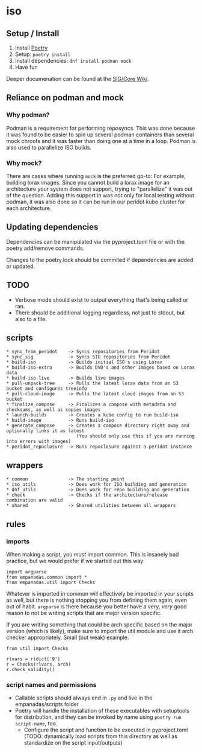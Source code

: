 # iso

## Setup / Install

1. Install [Poetry](https://python-poetry.org/docs/)
2. Setup: `poetry install`
3. Install dependencies: `dnf install podman mock`
4. Have fun

Deeper documenation can be found at the [SIG/Core Wiki](https://sig-core.rocky.page/documentation).

## Reliance on podman and mock

### Why podman?

Podman is a requirement for performing reposyncs. This was done because it was found to be easier to spin up several podman containers than several mock chroots and it was faster than doing one at a time in a loop. Podman is also used to parallelize ISO builds.

### Why mock?

There are cases where running `mock` is the preferred go-to: For example, building lorax images. Since you cannot build a lorax image for an architecture your system does not support, trying to "parallelize" it was out of the question. Adding this support in was not only for local testing without podman, it was also done so it can be run in our peridot kube cluster for each architecture.

## Updating dependencies

Dependencies can be manipulated via the pyproject.toml file or with the poetry add/remove commands.

Changes to the poetry.lock should be commited if dependencies are added or updated.

## TODO

* Verbose mode should exist to output everything that's being called or ran.
* There should be additional logging regardless, not just to stdout, but also to a file.

## scripts

```
* sync_from_peridot    -> Syncs repositories from Peridot
* sync_sig             -> Syncs SIG repositories from Peridot
* build-iso            -> Builds initial ISO's using Lorax
* build-iso-extra      -> Builds DVD's and other images based on Lorax data
* build-iso-live       -> Builds live images
* pull-unpack-tree     -> Pulls the latest lorax data from an S3 bucket and configures treeinfo
* pull-cloud-image     -> Pulls the latest cloud images from an S3 bucket
* finalize_compose     -> Finalizes a compose with metadata and checksums, as well as copies images
* launch-builds        -> Creates a kube config to run build-iso
* build-image          -> Runs build-iso
* generate_compose     -> Creates a compose directory right away and optionally links it as latest
                          (You should only use this if you are running into errors with images)
* peridot_repoclosure  -> Runs repoclosure against a peridot instance
```

## wrappers

```
* common               -> The starting point
* iso_utils            -> Does work for ISO building and generation
* dnf_utils            -> Does work for repo building and generation
* check                -> Checks if the architecture/release combination are valid
* shared               -> Shared utilities between all wrappers
```

## rules

### imports

When making a script, you *must* import common. This is insanely bad practice,
but we would prefer if we started out this way:

```
import argparse
from empanadas.common import *
from empanadas.util import Checks
```

Whatever is imported in common will effectively be imported in your scripts as
well, but there is nothing stopping you from defining them again, even out of
habit. `argparse` is there because you better have a very, *very* good reason
to not be writing scripts that are major version specific.

If you are writing something that could be arch specific based on the major
version (which is likely), make sure to import the util module and use it arch
checker appropriately. Small (but weak) example.

```
from util import Checks

rlvars = rldict['9']
r = Checks(rlvars, arch)
r.check_validity()
```

### script names and permissions

* Callable scripts should always end in `.py` and live in the empanadas/scripts folder
* Poetry will handle the installation of these executables with setuptools for distribution, and they can be invoked by name using `poetry run script-name`, too.
  * Configure the script and function to be executed in pyproject.toml (TODO: dynamically load scripts from this directory as well as standardize on the script input/outputs)

